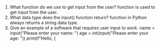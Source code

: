1. What function do we use to get input from the user? 
 function is used to get input from the user. 
2. What data type does the input() function return?
 function in Python always returns a string data type.
3. Give an example of a software that requires user input to work.
name = input("Please enter your name: ")
age  = int(input("Please enter your age: "))
print(f"Hello, {